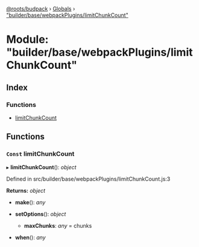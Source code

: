 [@roots/budpack](../README.md) › [Globals](../globals.md) › ["builder/base/webpackPlugins/limitChunkCount"](_builder_base_webpackplugins_limitchunkcount_.md)

# Module: "builder/base/webpackPlugins/limitChunkCount"

## Index

### Functions

* [limitChunkCount](_builder_base_webpackplugins_limitchunkcount_.md#const-limitchunkcount)

## Functions

### `Const` limitChunkCount

▸ **limitChunkCount**(): *object*

Defined in src/builder/base/webpackPlugins/limitChunkCount.js:3

**Returns:** *object*

* **make**(): *any*

* **setOptions**(): *object*

  * **maxChunks**: *any* = chunks

* **when**(): *any*
